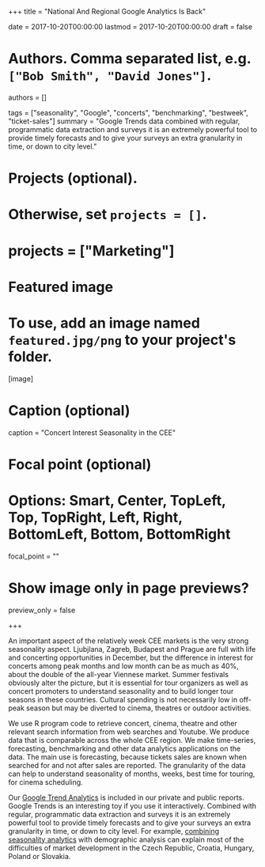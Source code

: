 +++
title = "National And Regional Google Analytics Is Back"

date = 2017-10-20T00:00:00
lastmod = 2017-10-20T00:00:00
draft = false

# Authors. Comma separated list, e.g. `["Bob Smith", "David Jones"]`.
authors = []

tags = ["seasonality", "Google", "concerts", "benchmarking", "bestweek", "ticket-sales"]
summary = "Google Trends data combined with regular, programmatic data extraction and surveys it is an extremely powerful tool to provide timely forecasts and to give your surveys an extra granularity in time, or down to city level."

# Projects (optional).
#   Otherwise, set `projects = []`.
# projects = ["Marketing"]

# Featured image
# To use, add an image named `featured.jpg/png` to your project's folder. 
[image]
  # Caption (optional)
  caption = "Concert Interest Seasonality in the CEE"

  # Focal point (optional)
  # Options: Smart, Center, TopLeft, Top, TopRight, Left, Right, BottomLeft, Bottom, BottomRight
  focal_point = ""

  # Show image only in page previews?
  preview_only = false

+++

An important aspect of the relatively week CEE markets is the very strong seasonality aspect.  Ljubjlana, Zagreb, Budapest and Prague are full with life and concerting opportunities in December, but the difference in interest for concerts among peak months and low month can be as much as 40%, about the double of the all-year Viennese market.  Summer festivals obviously alter the picture, but it is essential for tour organizers as well as concert promoters to understand seasonality and to build longer tour seasons in these countries.  Cultural spending is not necessarily low in off-peak season but may be diverted to cinema, theatres or outdoor activities.

We use R program code to retrieve concert, cinema, theatre and other relevant search information from web searches and Youtube.  We produce data that is comparable across the whole CEE region. We make time-series, forecasting, benchmarking and other data analytics applications on the data. The main use is forecasting, because tickets sales are known when searched for and not after sales are reported. The granularity of the data can help to understand seasonality of months, weeks, best time for touring, for cinema scheduling.

Our [Google Trend Analytics](https://trends.google.com/trends/) is included in our private and public reports.  Google Trends is an interesting toy if you use it interactively.  Combined with regular, programmatic data extraction and surveys it is an extremely powerful tool to provide timely forecasts and to give your surveys an extra granularity in time, or down to city level.  For example, [combining seasonality analytics](http://www.ceemid.eu/music/comparing-the-demography-of-live-audiences/) with demographic analysis can explain most of the difficulties of market development in the Czech Republic, Croatia, Hungary, Poland or Slovakia.
